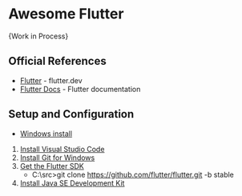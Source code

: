 # Awesome Flutter

{Work in Process}

## Official References
* [Flutter](https://flutter.dev/) - flutter.dev
* [Flutter Docs](https://flutter.dev/docs) - Flutter documentation



## Setup and Configuration
* [Windows install](https://flutter.dev/docs/get-started/install/windows)
1. [Install Visual Studio Code](https://code.visualstudio.com)
1. [Install Git for Windows](https://git-scm.com/download/win)
1. [Get the Flutter SDK](https://flutter.dev/docs/get-started/install/windows#get-the-flutter-sdk)
    * C:\src>git clone https://github.com/flutter/flutter.git -b stable
1. [Install Java SE Development Kit](https://www.oracle.com/java/technologies/javase-jdk15-downloads.html)

